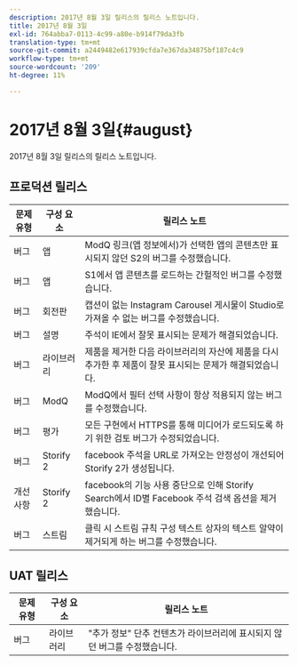 ```yaml
---
description: 2017년 8월 3일 릴리스의 릴리스 노트입니다.
title: 2017년 8월 3일
exl-id: 764abba7-0113-4c99-a80e-b914f79da3fb
translation-type: tm+mt
source-git-commit: a2449482e617939cfda7e367da34875bf187c4c9
workflow-type: tm+mt
source-wordcount: '209'
ht-degree: 11%

---
```


# 2017년 8월 3일{#august}

2017년 8월 3일 릴리스의 릴리스 노트입니다.

## 프로덕션 릴리스

| **문제 유형** | **구성 요소** | **릴리스 노트** |
|---|---|---|
| 버그 | 앱 | ModQ 링크(앱 정보에서)가 선택한 앱의 콘텐츠만 표시되지 않던 S2의 버그를 수정했습니다. |
| 버그 | 앱 | S1에서 앱 콘텐츠를 로드하는 간헐적인 버그를 수정했습니다. |
| 버그 | 회전판 | 캡션이 없는 Instagram Carousel 게시물이 Studio로 가져올 수 없는 버그를 수정했습니다. |
| 버그 | 설명 | 주석이 IE에서 잘못 표시되는 문제가 해결되었습니다. |
| 버그 | 라이브러리 | 제품을 제거한 다음 라이브러리의 자산에 제품을 다시 추가한 후 제품이 잘못 표시되는 문제가 해결되었습니다. |
| 버그 | ModQ | ModQ에서 필터 선택 사항이 항상 적용되지 않는 버그를 수정했습니다. |
| 버그 | 평가 | 모든 구현에서 HTTPS를 통해 미디어가 로드되도록 하기 위한 검토 버그가 수정되었습니다. |
| 버그 | Storify 2 | facebook 주석을 URL로 가져오는 안정성이 개선되어 Storify 2가 생성됩니다. |
| 개선 사항 | Storify 2 | facebook의 기능 사용 중단으로 인해 Storify Search에서 ID별 Facebook 주석 검색 옵션을 제거했습니다. |
| 버그 | 스트림 | 클릭 시 스트림 규칙 구성 텍스트 상자의 텍스트 알약이 제거되게 하는 버그를 수정했습니다. |

## UAT 릴리스

| **문제 유형** | **구성 요소** | **릴리스 노트** |
|---|---|---|
| 버그 | 라이브러리 | &quot;추가 정보&quot; 단추 컨텐츠가 라이브러리에 표시되지 않던 버그를 수정했습니다. |
